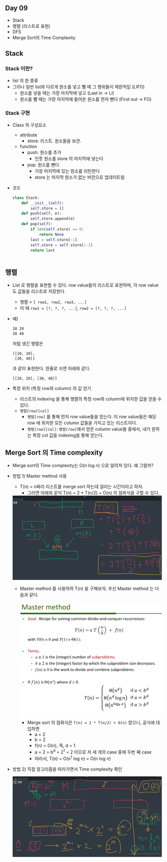 ## Day 09

- Stack
- 행렬 (리스트로 표현)
- DFS
- Merge Sort의 Time Complexity

## Stack

### Stack 이란?
- list 의 한 종류
- 그러나 일반 list와 다르게 원소를 넣고 뺄 때 그 행위들이 제한적임 (LIFO)
    - 원소를 넣을 때는 가장 마지막에 넣고 (Last in -> LI) 
    - 원소를 뺄 때는 가장 마지막에 들어온 원소를 먼저 뺀다 (First out -> FO) 

### Stack 구현
- Class 의 구성요소
    - attribute
        - store: 리스트. 원소들을 보관.
    - function
        - push: 원소를 추가
          - 인풋 원소를 store 의 마지막에 넣는다
        - pop: 원소를 뺀다
          - 가장 마지막에 있는 원소를 리턴한다
          - store 는 마지막 원소가 없는 버전으로 업데이트됨
    
- 코드

    ```python
    class Stack:
        def __init__(self):
            self.store = []
        def push(self, e):
            self.store.append(e)
        def pop(self):
            if len(self.store) == 0:
                return None
            last = self.store[-1]
            self.store = self.store[:-1]
            return last



## 행렬

- List 로 행렬을 표현할 수 있다. row value들의 리스트로 표현하며, 각 row value 도 값들을 리스트로 저장한다.

  - 행렬 = `[ row1, row2, row3, ...]`
  - 이 때 `row1 = [?, ?, ?, ...]`, `row2 = [?, ?, ?, ...]`

- 예)

  ```
  10 20
  30 40
  ```

  처럼 생긴 행렬은

  ```
  [[10, 20],
   [30, 40]]
  ```

  과 같이 표현한다. 한줄로 쓰면 아래와 같다.

  ```
  [[10, 20], [30, 40]]
  ```

- 특정 위치 (특정 row와 column) 의 값 얻기

  - 리스트의 indexing 을 통해 행렬의 특정 row와 column에 위치한 값을 얻을 수 있다.
  - `행렬[row][col]`
    - `행렬[row]` 를 통해 먼저 row value들을 얻는다. 이 row value들은 해당 row 에 위치한 모든 column 값들을 가지고 있는 리스트이다.
    - `행렬[row][col]`: `행렬[row]`에서 얻은 column value들 중에서, 내가 원하는 특정 col 값을 indexing을 통해 얻는다.

## Merge Sort 의 Time complexity

- Merge sort의 Time complexity는 O(n log n) 으로 알려져 있다. 왜 그럴까?

- 방법 1) Master method 사용

  - T(n) = n짜리 리스트를 merge sort 하는데 걸리는 시간이라고 하자.
    - 그러면 아래와 같이 T(n) = 2 * T(n/2) + O(n) 의 점화식을 구할 수 있다.

  <img src="../fig/merge-sort-tc-1.png" style="zoom:180%;" />

  - Master method 를 사용하여 T(n) 을 구해보자. 우선 Master method 는 다음과 같다.

    <img src="../fig/merge-sort-tc-2.png" style="zoom:180%;" />

    - Merge sort 의 점화식은 `T(n) = 2 * T(n/2) + O(n)` 였으니, 공식에 대입하면
      - a = 2
      - b = 2
      - f(n) = O(n), 즉, d = 1
      - a = 2 = b<sup>d</sup> = 2<sup>1</sup> = 2 이므로 저 세 개의 case 중에 두번 째 case
      - 따라서, T(n) = O(n<sup>1</sup> log n) = O(n log n)

- 방법 2) 직접 알고리즘을 따라가면서 Time complexity 확인

  <img src="../fig/merge-sort-tc-3.png" style="zoom:180%;" />



